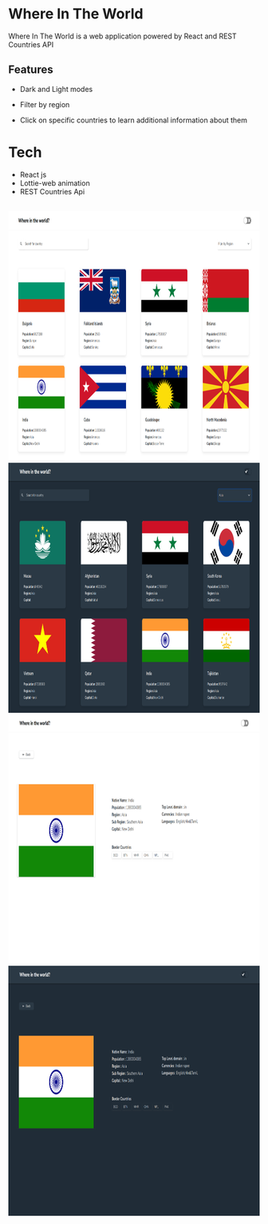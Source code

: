 # Where In The World


<p>
    Where In The World is a web application powered by React and REST Countries API
</p>

## Features

- Dark and Light modes

- Filter by region

- Click on specific countries to learn additional information about them



# Tech

- React js
- Lottie-web animation
- REST Countries Api


<br>


<img src='./assets/light-main.png' height="500" width="850" >

<br>

<img src='./assets/dark-main.png' height="500" width="850"  >

<br>

<img src='./assets/light-details.png' height="500" width="850"  >

<br>

<img src='./assets/dark-detail.png' height="500"  width="850" >





